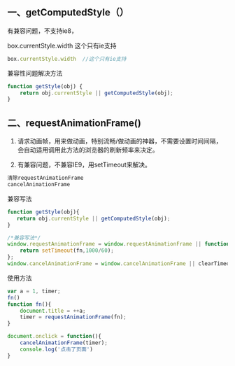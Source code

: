 ## 一、getComputedStyle（）

有兼容问题，不支持ie8，

box.currentStyle.width 这个只有ie支持

```js
box.currentStyle.width  //这个只有ie支持
```

兼容性问题解决方法

```js
function getStyle(obj) {
	return obj.currentStyle || getComputedStyle(obj);
}
```

## 二、requestAnimationFrame()

1. 请求动画帧，用来做动画，特别流畅/做动画的神器，不需要设置时间间隔，会自动适用调用此方法的浏览器的刷新频率来决定。

2. 有兼容问题，不兼容IE9，用setTimeout来解决。

```js
清除requestAnimationFrame
cancelAnimationFrame
```

兼容写法

 ```js
function getStyle(obj){
  	return obj.currentStyle || getComputedStyle(obj);
}
 ```



```js
/*兼容写法*/
window.requestAnimationFrame = window.requestAnimationFrame || function(fn){
    return setTimeout(fn,1000/60);
};
window.cancelAnimationFrame = window.cancelAnimationFrame || clearTimeout;
```

使用方法

```js
var a = 1, timer;
fn()
function fn(){
    document.title = ++a;
    timer = requestAnimationFrame(fn);
}

document.onclick = function(){
    cancelAnimationFrame(timer);
    console.log('点击了页面')
}
```
